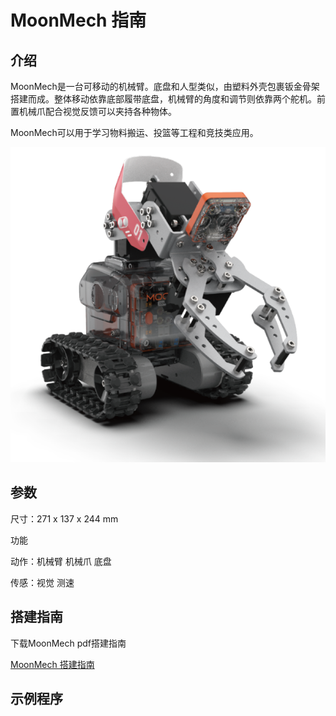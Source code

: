 # MoonMech 指南

## 介绍

MoonMech是一台可移动的机械臂。底盘和人型类似，由塑料外壳包裹钣金骨架搭建而成。整体移动依靠底部履带底盘，机械臂的角度和调节则依靠两个舵机。前置机械爪配合视觉反馈可以夹持各种物体。

MoonMech可以用于学习物料搬运、投篮等工程和竞技类应用。

![](./images/render_MoonMech.png)

## 参数

尺寸：271 x 137 x 244 mm

功能

动作：机械臂 机械爪 底盘

传感：视觉 测速

## 搭建指南

下载MoonMech pdf搭建指南

[MoonMech 搭建指南](https://github.com/mu-opensource/Morpx-docs/raw/master/MoonBot/MoonBot_Structure/docs/MoonMech_manual.pdf)

## 示例程序
